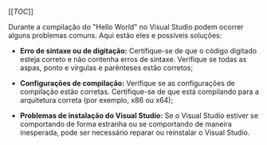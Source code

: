 [[_TOC_]]


Durante a compilação do "Hello World" no Visual Studio podem ocorrer alguns problemas comuns. Aqui estão eles e possíveis soluções:
      
- **Erro de sintaxe ou de digitação:** Certifique-se de que o código digitado esteja correto e não contenha erros de sintaxe. Verifique se todas as aspas, ponto e vírgulas e parênteses estão corretos;

- **Configurações de compilação:** Verifique se as configurações de compilação estão corretas. Certifique-se de que está compilando para a arquitetura correta (por exemplo, x86 ou x64);

- **Problemas de instalação do Visual Studio:** Se o Visual Studio estiver se comportando de forma estranha ou se comportando de maneira inesperada, pode ser necessário reparar ou reinstalar o Visual Studio.